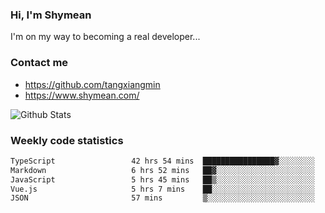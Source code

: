 ### Hi, I'm Shymean

I'm on my way to becoming a real developer...

### Contact me

- <https://github.com/tangxiangmin>
- <https://www.shymean.com/>

![Github Stats](https://github-readme-stats.vercel.app/api?username=tangxiangmin&show_icons=true&theme=dark)


###  Weekly code statistics

<!--START_SECTION:waka-->

```txt
TypeScript                 42 hrs 54 mins  ████████████████▓░░░░░░░░   67.28 %
Markdown                   6 hrs 52 mins   ██▓░░░░░░░░░░░░░░░░░░░░░░   10.79 %
JavaScript                 5 hrs 45 mins   ██▒░░░░░░░░░░░░░░░░░░░░░░   09.02 %
Vue.js                     5 hrs 7 mins    ██░░░░░░░░░░░░░░░░░░░░░░░   08.05 %
JSON                       57 mins         ▒░░░░░░░░░░░░░░░░░░░░░░░░   01.51 %
```

<!--END_SECTION:waka-->